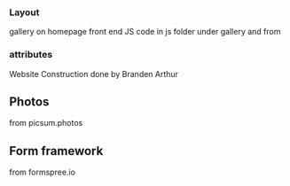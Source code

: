 ### Layout
gallery on homepage
front end JS code in js folder under gallery and from

### attributes
Website Construction done by Branden Arthur
## Photos
from picsum.photos
## Form framework
from formspree.io